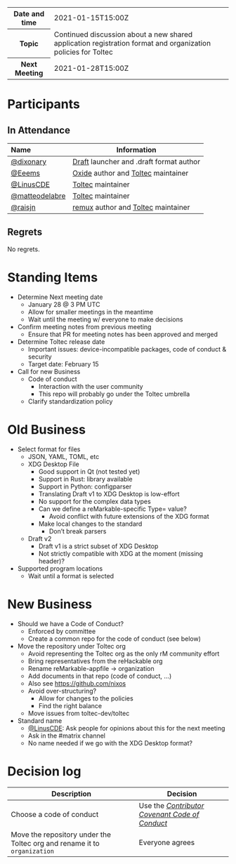 <table>
<tr>
    <th>Date and time</th>
    <td>2021-01-15T15:00Z</td>
</tr>
<tr>
    <th>Topic</th>
    <td>Continued discussion about a new shared application registration format and organization policies for Toltec</td>
</tr>
<tr>
    <th>Next Meeting</th>
    <td>2021-01-28T15:00Z</td>
</tr>
</table>

# Participants

## In Attendance

| Name                                               | Information                                                  |
| :------------------------------------------------- | ------------------------------------------------------------ |
| [@dixonary](https://github.com/dixonary)           | [Draft](https://github.com/dixonary/draft-reMarkable) launcher and .draft format author |
| [@Eeems](https://github.com/Eeems)                 | [Oxide](https://github.com/Eeems/oxide) author and [Toltec](https://github.com/toltec-dev/toltec) maintainer |
| [@LinusCDE](https://github.com/LinusCDE)           | [Toltec](https://github.com/toltec-dev/toltec) maintainer    |
| [@matteodelabre](https://github.com/matteodelabre) | [Toltec](https://github.com/toltec-dev/toltec) maintainer    |
| [@raisjn](https://github.com/raisjn)               | [remux](https://rmkit.dev/apps/remux) author and [Toltec](https://github.com/toltec-dev/toltec) maintainer |

## Regrets

No regrets.

# Standing Items

- Determine Next meeting date
    - January 28 @ 3 PM UTC
    - Allow for smaller meetings in the meantime
    - Wait until the meeting w/ everyone to make decisions
- Confirm meeting notes from previous meeting
    - Ensure that PR for meeting notes has been approved and merged
- Determine Toltec release date
    - Important issues: device-incompatible packages, code of conduct & security
    - Target date: February 15
- Call for new Business
    - Code of conduct
        - Interaction with the user community
        - This repo will probably go under the Toltec umbrella
    - Clarify standardization policy

# Old Business

- Select format for files
    - JSON, YAML, TOML, etc
    - XDG Desktop File
        - Good support in Qt (not tested yet)
        - Support in Rust: library available
        - Support in Python: configparser
        - Translating Draft v1 to XDG Desktop is low-effort
        - No support for the complex data types
        - Can we define a reMarkable-specific Type= value?
            - Avoid conflict with future extensions of the XDG format
        - Make local changes to the standard
            - Don’t break parsers
    - Draft v2
        - Draft v1 is a strict subset of XDG Desktop
        - Not strictly compatible with XDG at the moment (missing header)?
- Supported program locations
    - Wait until a format is selected

# New Business

- Should we have a Code of Conduct?
    - Enforced by committee
    - Create a common repo for the code of conduct (see below)
- Move the repository under Toltec org
    - Avoid representing the Toltec org as the only rM community effort
    - Bring representatives from the reHackable org
    - Rename reMarkable-appfile → organization
    - Add documents in that repo (code of conduct, …)
    - Also see <https://github.com/nixos>
    - Avoid over-structuring?
        - Allow for changes to the policies
        - Find the right balance
    - Move issues from toltec-dev/toltec
- Standard name
    - [@LinusCDE](https://github.com/LinusCDE): Ask people for opinions about this for the next meeting
    - Ask in the #matrix channel
    - No name needed if we go with the XDG Desktop format?

# Decision log

| Description             | Decision               |
| ----------------------- | ---------------------- |
| Choose a code of conduct | Use the [_Contributor Covenant Code of Conduct_](https://www.contributor-covenant.org/version/1/4/code-of-conduct/) |
| Move the repository under the Toltec org and rename it to `organization` | Everyone agrees |
